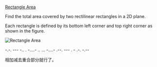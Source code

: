 [Rectangle Area](https://leetcode.com/problems/rectangle-area/)

Find the total area covered by two rectilinear rectangles in a 2D plane.

Each rectangle is defined by its bottom left corner and top right corner as shown in the figure.

![Rectangle Area](https://leetcode.com/static/images/problemset/rectangle_area.png)

-.-. --- -.. . -....- .. ... -....- .--. --- . - .-. -.--

相加减去重合部分就行了。